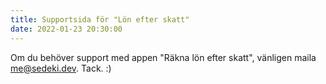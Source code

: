 ```yaml
---
title: Supportsida för "Lön efter skatt"
date: 2022-01-23 20:30:00
---
```


Om du behöver support med appen "Räkna lön efter skatt",
vänligen maila me@sedeki.dev. Tack. :)
